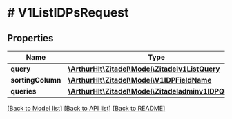 # # V1ListIDPsRequest

## Properties

Name | Type | Description | Notes
------------ | ------------- | ------------- | -------------
**query** | [**\ArthurHlt\Zitadel\Model\Zitadelv1ListQuery**](Zitadelv1ListQuery.md) |  | [optional]
**sortingColumn** | [**\ArthurHlt\Zitadel\Model\V1IDPFieldName**](V1IDPFieldName.md) |  | [optional]
**queries** | [**\ArthurHlt\Zitadel\Model\Zitadeladminv1IDPQuery[]**](Zitadeladminv1IDPQuery.md) |  | [optional]

[[Back to Model list]](../../README.md#models) [[Back to API list]](../../README.md#endpoints) [[Back to README]](../../README.md)
